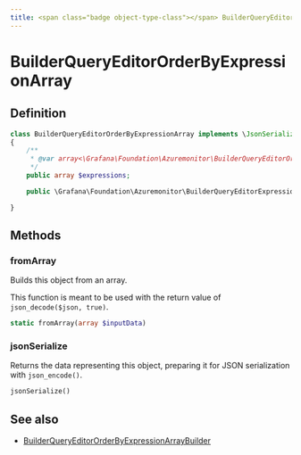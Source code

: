 ```yaml
---
title: <span class="badge object-type-class"></span> BuilderQueryEditorOrderByExpressionArray
---
```

# <span class="badge object-type-class"></span> BuilderQueryEditorOrderByExpressionArray

## Definition

```php
class BuilderQueryEditorOrderByExpressionArray implements \JsonSerializable
{
    /**
     * @var array<\Grafana\Foundation\Azuremonitor\BuilderQueryEditorOrderByExpression>
     */
    public array $expressions;

    public \Grafana\Foundation\Azuremonitor\BuilderQueryEditorExpressionType $type;

}
```
## Methods

### <span class="badge object-method"></span> fromArray

Builds this object from an array.

This function is meant to be used with the return value of `json_decode($json, true)`.

```php
static fromArray(array $inputData)
```

### <span class="badge object-method"></span> jsonSerialize

Returns the data representing this object, preparing it for JSON serialization with `json_encode()`.

```php
jsonSerialize()
```

## See also

 * <span class="badge builder"></span> [BuilderQueryEditorOrderByExpressionArrayBuilder](./builder-BuilderQueryEditorOrderByExpressionArrayBuilder.md)
